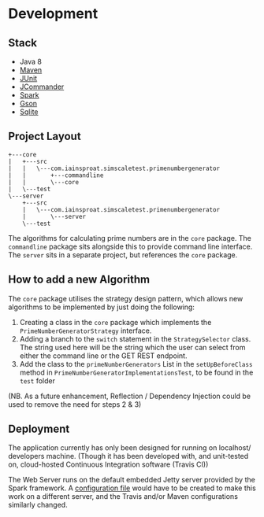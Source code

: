 # Development

## Stack

* Java 8
* [Maven](https://maven.apache.org)
* [JUnit](http://junit.org/junit4/)
* [JCommander](http://jcommander.org/)
* [Spark](http://sparkjava.com)
* [Gson](https://github.com/google/gson)
* [Sqlite](https://www.sqlite.org/)

## Project Layout

    +---core
    |   +---src
    |   |   \---com.iainsproat.simscaletest.primenumbergenerator
    |   |       +---commandline
    |   |       \---core
    |   \---test
    \---server
        +---src
        |   \---com.iainsproat.simscaletest.primenumbergenerator
        |       \---server
        \---test

The algorithms for calculating prime numbers are in the `core` package.  The `commandline` package sits alongside this to provide command line interface.  The `server` sits in a separate project, but references the `core` package.

## How to add a new Algorithm

The `core` package utilises the strategy design pattern, which allows new algorithms to be implemented by just doing the following:

1. Creating a class in the `core` package which implements the `PrimeNumberGeneratorStrategy` interface.
2. Adding a branch to the `switch` statement in the `StrategySelector` class.  The string used here will be the string which the user can select from either the command line or the GET REST endpoint.
3. Add the class to the `primeNumberGenerators` List in the `setUpBeforeClass` method in `PrimeNumberGeneratorImplementationsTest`, to be found in the `test` folder

(NB. As a future enhancement, Reflection / Dependency Injection could be used to remove the need for steps 2 & 3)

## Deployment

The application currently has only been designed for running on localhost/ developers machine. (Though it has been developed with, and unit-tested on, cloud-hosted Continuous Integration software (Travis CI))

The Web Server runs on the default embedded Jetty server provided by the Spark framework.  A [configuration file](http://sparkjava.com/documentation.html#other-webserver) would have to be created to make this work on a different server, and the Travis and/or Maven configurations similarly changed.

